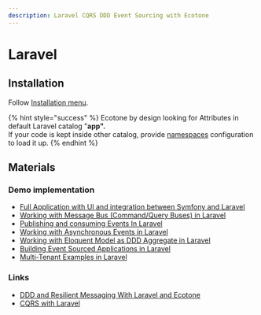 ```yaml
---
description: Laravel CQRS DDD Event Sourcing with Ecotone
---
```


# Laravel

## Installation

Follow [Installation menu](../../install-php-service-bus.md#install-for-laravel).

{% hint style="success" %}
Ecotone by design looking for Attributes in default Laravel catalog "**app".**\
If your code is kept inside other catalog, provide [namespaces](./#namespaces) configuration to load it up.
{% endhint %}

## Materials

### Demo implementation

* [Full Application with UI and integration between Symfony and Laravel ](https://github.com/ecotoneframework/php-ddd-cqrs-event-sourcing-symfony-laravel-ecotone)
* [Working with Message Bus (Command/Query Buses) in Laravel](https://github.com/ecotoneframework/quickstart-examples/tree/main/MultiTenant/Laravel/MessageBus)
* [Publishing and consuming Events In Laravel](https://github.com/ecotoneframework/quickstart-examples/tree/main/MultiTenant/Laravel/Events)
* [Working with Asynchronous Events in Laravel](https://github.com/ecotoneframework/quickstart-examples/tree/main/MultiTenant/Laravel/AsynchronousEvents)
* [Working with Eloquent Model as DDD Aggregate in Laravel](https://github.com/ecotoneframework/quickstart-examples/tree/main/MultiTenant/Laravel/Aggregate)
* [Building Event Sourced Applications in Laravel](https://github.com/ecotoneframework/quickstart-examples/tree/main/MultiTenant/Laravel/EventSourcing)
* [Multi-Tenant Examples in Laravel](https://github.com/ecotoneframework/quickstart-examples/tree/main/MultiTenant/Laravel)

### Links

* [DDD and Resilient Messaging With Laravel and Ecotone](https://blog.ecotone.tech/ddd-and-messaging-with-laravel-and-ecotone/)
* [CQRS with Laravel](https://blog.ecotone.tech/build-laravel-application-using-ddd-and-cqrs/)
